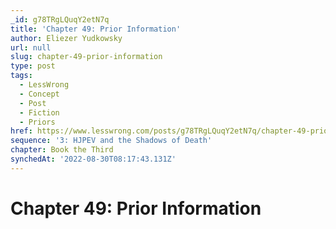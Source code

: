 ```yaml
---
_id: g78TRgLQuqY2etN7q
title: 'Chapter 49: Prior Information'
author: Eliezer Yudkowsky
url: null
slug: chapter-49-prior-information
type: post
tags:
  - LessWrong
  - Concept
  - Post
  - Fiction
  - Priors
href: https://www.lesswrong.com/posts/g78TRgLQuqY2etN7q/chapter-49-prior-information
sequence: '3: HJPEV and the Shadows of Death'
chapter: Book the Third
synchedAt: '2022-08-30T08:17:43.131Z'
---
```


# Chapter 49: Prior Information
